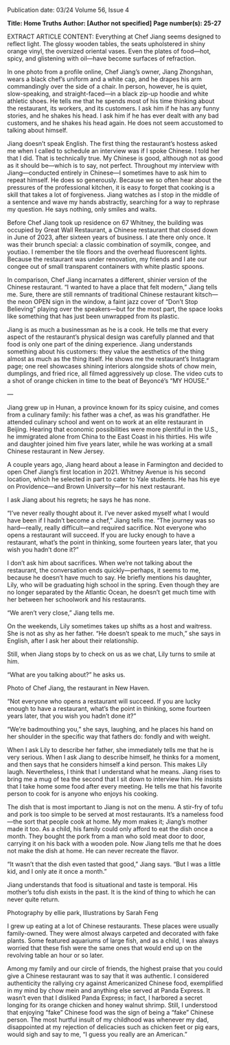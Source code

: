 Publication date: 03/24
Volume 56, Issue 4

**Title: Home Truths**
**Author:  [Author not specified]**
**Page number(s): 25-27**

EXTRACT ARTICLE CONTENT:
Everything at Chef Jiang seems designed to reflect light. The glossy wooden tables, the seats upholstered in shiny orange vinyl, the oversized oriental vases. Even the plates of food—hot, spicy, and glistening with oil—have become surfaces of refraction.


In one photo from a profile online, Chef Jiang’s owner, Jiang Zhongshan, wears a black chef’s uniform and a white cap, and he drapes his arm commandingly over the side of a chair. In person, however, he is quiet, slow-speaking, and straight-faced—in a black zip-up hoodie and white athletic shoes. He tells me that he spends most of his time thinking about the restaurant, its workers, and its customers. I ask him if he has any funny stories, and he shakes his head. I ask him if he has ever dealt with any bad customers, and he shakes his head again. He does not seem accustomed to talking about himself.


Jiang doesn’t speak English. The first thing the restaurant’s hostess asked me when I called to schedule an interview was if I spoke Chinese. I told her that I did. That is technically true. My Chinese is good, although not as good as it should be—which is to say, not perfect. Throughout my interview with Jiang—conducted entirely in Chinese—I sometimes have to ask him to repeat himself. He does so generously. Because we so often hear about the pressures of the professional kitchen, it is easy to forget that cooking is a skill that takes a lot of forgiveness. Jiang watches as I stop in the middle of a sentence and wave my hands abstractly, searching for a way to rephrase my question. He says nothing, only smiles and waits.


Before Chef Jiang took up residence on 67 Whitney, the building was occupied by Great Wall Restaurant, a Chinese restaurant that closed down in June of 2023, after sixteen years of business. I ate there only once. It was their brunch special: a classic combination of soymilk, congee, and youtiao. I remember the tile floors and the overhead fluorescent lights. Because the restaurant was under renovation, my friends and I ate our congee out of small transparent containers with white plastic spoons.


In comparison, Chef Jiang incarnates a different, shinier version of the Chinese restaurant. “I wanted to have a place that felt modern,” Jiang tells me. Sure, there are still remnants of traditional Chinese restaurant kitsch—the neon OPEN sign in the window, a faint jazz cover of “Don’t Stop Believing” playing over the speakers—but for the most part, the space looks like something that has just been unwrapped from its plastic.


Jiang is as much a businessman as he is a cook. He tells me that every aspect of the restaurant’s physical design was carefully planned and that food is only one part of the dining experience. Jiang understands something about his customers: they value the aesthetics of the thing almost as much as the thing itself. He shows me the restaurant’s Instagram page; one reel showcases shining interiors alongside shots of chow mein, dumplings, and fried rice, all filmed aggressively up close. The video cuts to a shot of orange chicken in time to the beat of Beyoncé’s “MY HOUSE.”


—


Jiang grew up in Hunan, a province known for its spicy cuisine, and comes from a culinary family: his father was a chef, as was his grandfather. He attended culinary school and went on to work at an elite restaurant in Beijing. Hearing that economic possibilities were more plentiful in the U.S., he immigrated alone from China to the East Coast in his thirties. His wife and daughter joined him five years later, while he was working at a small Chinese restaurant in New Jersey.


A couple years ago, Jiang heard about a lease in Farmington and decided to open Chef Jiang’s first location in 2021. Whitney Avenue is his second location, which he selected in part to cater to Yale students. He has his eye on Providence—and Brown University—for his next restaurant.


I ask Jiang about his regrets; he says he has none.


“I’ve never really thought about it. I’ve never asked myself what I would have been if I hadn’t become a chef,” Jiang tells me. “The journey was so hard—really, really difficult—and required sacrifice. Not everyone who opens a restaurant will succeed. If you are lucky enough to have a restaurant, what’s the point in thinking, some fourteen years later, that you wish you hadn’t done it?”


I don’t ask him about sacrifices. When we’re not talking about the restaurant, the conversation ends quickly—perhaps, it seems to me, because he doesn’t have much to say. He briefly mentions his daughter, Lily, who will be graduating high school in the spring. Even though they are no longer separated by the Atlantic Ocean, he doesn’t get much time with her between her schoolwork and his restaurants.


“We aren’t very close,” Jiang tells me.


On the weekends, Lily sometimes takes up shifts as a host and waitress. She is not as shy as her father. “He doesn’t speak to me much,” she says in English, after I ask her about their relationship.


Still, when Jiang stops by to check on us as we chat, Lily turns to smile at him.


“What are you talking about?” he asks us.


Photo of  Chef Jiang, the restaurant in New Haven.


“Not everyone who opens a restaurant will succeed. If you are lucky enough to have a restaurant, what’s the point in thinking, some fourteen years later, that you wish you hadn’t done it?”


“We’re badmouthing you,” she says, laughing, and he places his hand on her shoulder in the specific way that fathers do: fondly and with weight.


When I ask Lily to describe her father, she immediately tells me that he is very serious. When I ask Jiang to describe himself, he thinks for a moment, and then says that he considers himself a kind person. This makes Lily laugh. Nevertheless, I think that I understand what he means. Jiang rises to bring me a mug of tea the second that I sit down to interview him. He insists that I take home some food after every meeting. He tells me that his favorite person to cook for is anyone who enjoys his cooking.


The dish that is most important to Jiang is not on the menu. A stir-fry of tofu and pork is too simple to be served at most restaurants. It’s a nameless food—the sort that people cook at home. My mom makes it; Jiang’s mother made it too. As a child, his family could only afford to eat the dish once a month. They bought the pork from a man who sold meat door to door, carrying it on his back with a wooden pole. Now Jiang tells me that he does not make the dish at home. He can never recreate the flavor.


“It wasn’t that the dish even tasted that good,” Jiang says. “But I was a little kid, and I only ate it once a month.”


Jiang understands that food is situational and taste is temporal. His mother’s tofu dish exists in the past. It is the kind of thing to which he can never quite return.




Photography by ellie park, Illustrations by Sarah Feng


I grew up eating at a lot of Chinese restaurants. These places were usually family-owned. They were almost always carpeted and decorated with fake plants. Some featured aquariums of large fish, and as a child, I was always worried that these fish were the same ones that would end up on the revolving table an hour or so later.


Among my family and our circle of friends, the highest praise that you could give a Chinese restaurant was to say that it was authentic. I considered authenticity the rallying cry against Americanized Chinese food, exemplified in my mind by chow mein and anything else served at Panda Express. It wasn’t even that I disliked Panda Express; in fact, I harbored a secret longing for its orange chicken and honey walnut shrimp. Still, I understood that enjoying “fake” Chinese food was the sign of being a “fake” Chinese person. The most hurtful insult of my childhood was whenever my dad, disappointed at my rejection of delicacies such as chicken feet or pig ears, would sigh and say to me, “I guess you really are an American.”